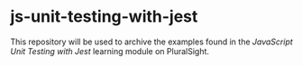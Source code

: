 # js-unit-testing-with-jest

This repository will be used to archive the examples found in the _JavaScript Unit Testing with Jest_ learning module on PluralSight.
